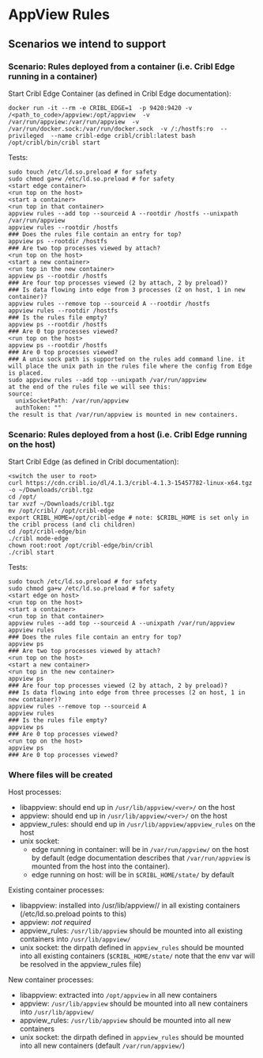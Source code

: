 # AppView Rules

## Scenarios we intend to support

### Scenario: Rules deployed from a container (i.e. Cribl Edge running in a container)

Start Cribl Edge Container (as defined in Cribl Edge documentation):
```
docker run -it --rm -e CRIBL_EDGE=1  -p 9420:9420 -v /<path_to_code>/appview:/opt/appview  -v /var/run/appview:/var/run/appview  -v /var/run/docker.sock:/var/run/docker.sock  -v /:/hostfs:ro  --privileged  --name cribl-edge cribl/cribl:latest bash
/opt/cribl/bin/cribl start
```
Tests:
```
sudo touch /etc/ld.so.preload # for safety
sudo chmod ga+w /etc/ld.so.preload # for safety
<start edge container>
<run top on the host>
<start a container>
<run top in that container>
appview rules --add top --sourceid A --rootdir /hostfs --unixpath /var/run/appview
appview rules --rootdir /hostfs
### Does the rules file contain an entry for top?
appview ps --rootdir /hostfs
### Are two top processes viewed by attach?
<run top on the host>
<start a new container>
<run top in the new container>
appview ps --rootdir /hostfs
### Are four top processes viewed (2 by attach, 2 by preload)?
### Is data flowing into edge from 3 processes (2 on host, 1 in new container)?
appview rules --remove top --sourceid A --rootdir /hostfs
appview rules --rootdir /hostfs
### Is the rules file empty?
appview ps --rootdir /hostfs
### Are 0 top processes viewed?
<run top on the host>
appview ps --rootdir /hostfs
### Are 0 top processes viewed?
### A unix sock path is supported on the rules add command line. it will place the unix path in the rules file where the config from Edge is placed. 
sudo appview rules --add top --unixpath /var/run/appview
at the end of the rules file we will see this:
source:
  unixSocketPath: /var/run/appview
  authToken: ""
the result is that /var/run/appview is mounted in new containers.
```

### Scenario: Rules deployed from a host (i.e. Cribl Edge running on the host)

Start Cribl Edge (as defined in Cribl documentation):
```
<switch the user to root>
curl https://cdn.cribl.io/dl/4.1.3/cribl-4.1.3-15457782-linux-x64.tgz -o ~/Downloads/cribl.tgz
cd /opt/
tar xvzf ~/Downloads/cribl.tgz
mv /opt/cribl/ /opt/cribl-edge
export CRIBL_HOME=/opt/cribl-edge # note: $CRIBL_HOME is set only in the cribl process (and cli children)
cd /opt/cribl-edge/bin
./cribl mode-edge
chown root:root /opt/cribl-edge/bin/cribl
./cribl start
```

Tests:
```
sudo touch /etc/ld.so.preload # for safety
sudo chmod ga+w /etc/ld.so.preload # for safety
<start edge on host>
<run top on the host>
<start a container>
<run top in that container>
appview rules --add top --sourceid A --unixpath /var/run/appview
appview rules
### Does the rules file contain an entry for top?
appview ps
### Are two top processes viewed by attach?
<run top on the host>
<start a new container>
<run top in the new container>
appview ps
### Are four top processes viewed (2 by attach, 2 by preload)?
### Is data flowing into edge from three processes (2 on host, 1 in new container)?
appview rules --remove top --sourceid A
appview rules
### Is the rules file empty?
appview ps
### Are 0 top processes viewed?
<run top on the host>
appview ps
### Are 0 top processes viewed?
```

### Where files will be created

Host processes:
- libappview: should end up in `/usr/lib/appview/<ver>/` on the host
- appview: should end up in `/usr/lib/appview/<ver>/` on the host
- appview_rules: should end up in `/usr/lib/appview/appview_rules` on the host
- unix socket: 
  - edge running in container: will be in `/var/run/appview/` on the host by default (edge documentation describes that `/var/run/appview` is mounted from the host into the container). 
  - edge running on host: will be in `$CRIBL_HOME/state/` by default

Existing container processes:
- libappview: installed into /usr/lib/appview/<ver>/ in all existing containers (/etc/ld.so.preload points to this)
- appview: _not required_
- appview_rules: `/usr/lib/appview` should be mounted into all existing containers into `/usr/lib/appview/`
- unix socket: the dirpath defined in `appview_rules` should be mounted into all existing containers (`$CRIBL_HOME/state/` note that the env var will be resolved in the appview_rules file)

New container processes:
- libappview: extracted into `/opt/appview` in all new containers
- appview: `/usr/lib/appview` should be mounted into all new containers into `/usr/lib/appview/`
- appview_rules: `/usr/lib/appview` should be mounted into all new containers
- unix socket: the dirpath defined in `appview_rules` should be mounted into all new containers (default `/var/run/appview/`)
